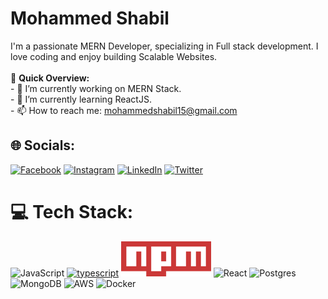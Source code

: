 # Mohammed Shabil 
I'm a passionate MERN Developer, specializing in Full stack development. I love coding and enjoy building Scalable Websites. <br><br>🚀 **Quick Overview:**<br>- 🔭 I’m currently working on MERN Stack.<br>- 🌱 I’m currently learning ReactJS.<br>- 📫 How to reach me: mohammedshabil15@gmail.com


## 🌐 Socials:
[![Facebook](https://img.shields.io/badge/Facebook-%231877F2.svg?logo=Facebook&logoColor=white)](https://www.facebook.com/profile.php?id=100075853181154) [![Instagram](https://img.shields.io/badge/Instagram-%23E4405F.svg?logo=Instagram&logoColor=white)](https://www.instagram.com/ft.shabii/) [![LinkedIn](https://img.shields.io/badge/LinkedIn-%230077B5.svg?logo=linkedin&logoColor=white)](https://www.linkedin.com/in/mohammed-shabil-626938242/) [![Twitter](https://img.shields.io/badge/Twitter-%231DA1F2.svg?logo=Twitter&logoColor=white)](https://twitter.com/shabilmohmd) 

# 💻 Tech Stack:
![![JavaScript](http://3con14.biz/code/_data/js/intro/js-logo.png)](https://developer.mozilla.org/en-US/docs/Web/JavaScript) [![typescript](https://raw.githubusercontent.com/remojansen/logo.ts/master/ts.jpg)](https://www.typescriptlang.org/) [![npm](https://github.com/MarioTerron/logo-images/blob/master/logos/npm.png)](https://www.npmjs.com/)  ![React](https://img.shields.io/badge/react-%2320232a.svg?style=for-the-badge&logo=react&logoColor=%2361DAFB) ![Postgres](https://img.shields.io/badge/postgres-%23316192.svg?style=for-the-badge&logo=postgresql&logoColor=white) ![MongoDB](https://img.shields.io/badge/MongoDB-%234ea94b.svg?style=for-the-badge&logo=mongodb&logoColor=white) ![AWS](https://img.shields.io/badge/AWS-%23FF9900.svg?style=for-the-badge&logo=amazon-aws&logoColor=white) ![Docker](https://img.shields.io/badge/docker-%230db7ed.svg?style=for-the-badge&logo=docker&logoColor=white)
